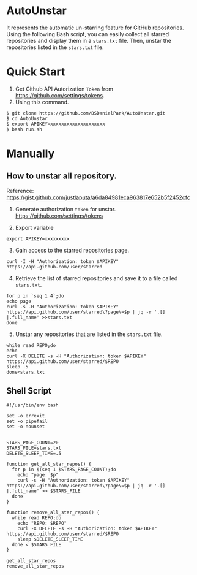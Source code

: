 # AutoUnstar
It represents the automatic un-starring feature for GitHub repositories. Using the following Bash script, you can easily collect all starred repositories and display them in a `stars.txt` file. Then, unstar the repositories listed in the `stars.txt` file.


# Quick Start
1. Get Github API Autorization `Token` from https://github.com/settings/tokens.
2. Using this command.
```
$ git clone https://github.com/DSDanielPark/AutoUnstar.git
$ cd AutoUnstar
$ export APIKEY=xxxxxxxxxxxxxxxxxxxx
$ bash run.sh
```


# Manually
## How to unstar all repository. 
Reference: https://gist.github.com/justlaputa/a6da84981eca963817e652b5f2452cfc

1. Generate authorization `token` for unstar.
https://github.com/settings/tokens 

2. Export variable
```wsl
export APIKEY=xxxxxxxxx
```

3. Gain access to the starred repositories page.
```wsl
curl -I -H "Authorization: token $APIKEY" https://api.github.com/user/starred
```

4. Retrieve the list of starred repositories and save it to a file called `stars.txt`.
```wsl
for p in `seq 1 4`;do
echo page 
curl -s -H "Authorization: token $APIKEY" https://api.github.com/user/starred\?page\=$p | jq -r '.[] |.full_name' >>stars.txt
done
```

5. Unstar any repositories that are listed in the `stars.txt` file.
```wsl
while read REPO;do
echo 
curl -X DELETE -s -H "Authorization: token $APIKEY" https://api.github.com/user/starred/$REPO
sleep .5
done<stars.txt
```




## Shell Script
```shell
#!/usr/bin/env bash

set -o errexit
set -o pipefail
set -o nounset


STARS_PAGE_COUNT=20
STARS_FILE=stars.txt
DELETE_SLEEP_TIME=.5

function get_all_star_repos() {
  for p in $(seq 1 $STARS_PAGE_COUNT);do
    echo "page: $p"
    curl -s -H "Authorization: token $APIKEY" https://api.github.com/user/starred\?page\=$p | jq -r '.[] |.full_name' >> $STARS_FILE
  done
}

function remove_all_star_repos() {
  while read REPO;do
    echo "REPO: $REPO"
    curl -X DELETE -s -H "Authorization: token $APIKEY" https://api.github.com/user/starred/$REPO
    sleep $DELETE_SLEEP_TIME
  done < $STARS_FILE
}

get_all_star_repos
remove_all_star_repos
```
